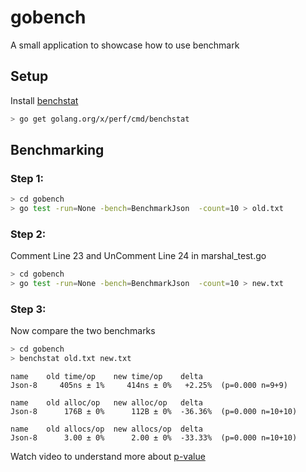 # gobench
A small application to showcase how to use benchmark

## Setup

Install [benchstat](https://pkg.go.dev/golang.org/x/perf/cmd/benchstat?tab=doc)

```bash
> go get golang.org/x/perf/cmd/benchstat
```

## Benchmarking

### Step 1:

```bash
> cd gobench
> go test -run=None -bench=BenchmarkJson  -count=10 > old.txt
```

### Step 2:

Comment Line 23  and UnComment Line 24 in marshal_test.go


```bash
> cd gobench
> go test -run=None -bench=BenchmarkJson  -count=10 > new.txt
```

### Step 3:

Now compare the two benchmarks

```bash
> cd gobench
> benchstat old.txt new.txt
```

```
name    old time/op    new time/op    delta
Json-8     405ns ± 1%     414ns ± 0%   +2.25%  (p=0.000 n=9+9)

name    old alloc/op   new alloc/op   delta
Json-8      176B ± 0%      112B ± 0%  -36.36%  (p=0.000 n=10+10)

name    old allocs/op  new allocs/op  delta
Json-8      3.00 ± 0%      2.00 ± 0%  -33.33%  (p=0.000 n=10+10)
```

Watch video to understand more about [p-value](https://www.youtube.com/watch?v=YSwmpAmLV2s)